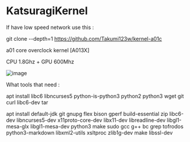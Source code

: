 # KatsuragiKernel

If have low speed network use this :

git clone --depth=1 https://github.com/Takumi123w/kernel-a01c

a01 core overclock kernel [A013X]

CPU 1.8Ghz + GPU 600Mhz

![image](https://github.com/user-attachments/assets/c7be41a7-b0fe-4bdf-87fc-c712ac593390)

What tools that need :

apt install libc6 libncurses5 python-is-python3 python2 python3 wget git curl libc6-dev tar

apt install default-jdk git gnupg flex bison gperf build-essential zip libc6-dev libncurses5-dev x11proto-core-dev libx11-dev libreadline-dev libgl1-mesa-glx libgl1-mesa-dev python3 make sudo gcc g++ bc grep tofrodos python3-markdown libxml2-utils xsltproc zlib1g-dev make libssl-dev
